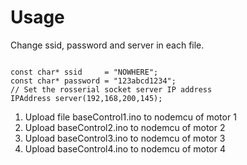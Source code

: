 # Usage

 Change ssid, password and server in each file.
 
 ```
 
 const char* ssid     = "NOWHERE";
const char* password = "123abcd1234";
// Set the rosserial socket server IP address
IPAddress server(192,168,200,145);

 ```

1. Upload file baseControl1.ino to nodemcu of motor 1 
2. Upload baseControl2.ino to nodemcu of motor 2 
3. Upload baseControl3.ino to nodemcu of motor 3 
4. Upload baseControl4.ino to nodemcu of motor 4
